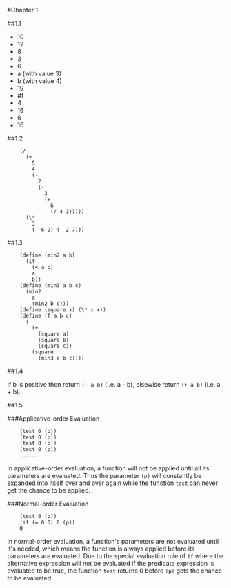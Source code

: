 #Chapter 1

##1.1

* 10
* 12
* 8
* 3
* 6
* a (with value 3)
* b (with value 4)
* 19
* #f
* 4
* 16
* 6
* 16

##1.2

        (/
		  (+
		    5
			4
			(-
			  2
			  (-
			    3
				(+
				  6
				  (/ 4 3)))))
		  (\*
		    3
			(- 6 2) (- 2 7)))

##1.3

        (define (min2 a b)
		  (if
			(< a b)
		    a
			b))
        (define (min3 a b c)
		  (min2
			a
		    (min2 b c)))
        (define (square x) (\* x x))
        (define (f a b c)
		  (-
		    (+
			  (square a)
			  (square b)
			  (square c))
			(square
		      (min3 a b c))))

##1.4

If b is positive then return `(- a b)` (i.e.
 a - b), elsewise return `(+ a b)` (i.e. a + b).

##1.5

###Applicative-order Evaluation

        (test 0 (p))
		(test 0 (p))
		(test 0 (p))
		(test 0 (p))
		......

In applicative-order evaluation, a function will not be
 applied until all its parameters are evaluated. Thus the
 parameter `(p)` will constantly be expanded into itself
 over and over again while the function `test` can never
 get the chance to be applied. 

###Normal-order Evaluation

        (test 0 (p))
		(if (= 0 0) 0 (p))
		0

In normal-order evaluation, a function's parameters are
 not evaluated until it's needed, which means the function
 is always applied before its parameters are evaluated.
 Due to the special evaluation rule of `if` where the
 alternative expression will not be evaluated if the
 predicate expression is evaluated to be true, the function
 `test` returns 0 before `(p)` gets the chance to be
 evaluated.

